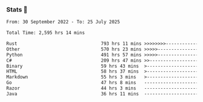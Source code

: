 ### Stats 👋
<!--START_SECTION:waka-->

```txt
From: 30 September 2022 - To: 25 July 2025

Total Time: 2,595 hrs 14 mins

Rust                               793 hrs 11 mins >>>>>>>>-----------------   30.56 %
Other                              570 hrs 23 mins >>>>>--------------------   21.98 %
Python                             491 hrs 57 mins >>>>>--------------------   18.96 %
C#                                 209 hrs 47 mins >>-----------------------   08.08 %
Binary                             59 hrs 43 mins  >------------------------   02.30 %
HTML                               58 hrs 37 mins  >------------------------   02.26 %
Markdown                           55 hrs 3 mins   >------------------------   02.12 %
Go                                 47 hrs 8 mins   -------------------------   01.82 %
Razor                              44 hrs 3 mins   -------------------------   01.70 %
Java                               36 hrs 11 mins  -------------------------   01.39 %
```

<!--END_SECTION:waka-->

<!--
**buhaytza2005/buhaytza2005** is a ✨ _special_ ✨ repository because its `README.md` (this file) appears on your GitHub profile.

Here are some ideas to get you started:

- 🔭 I’m currently working on ...
- 🌱 I’m currently learning ...
- 👯 I’m looking to collaborate on ...
- 🤔 I’m looking for help with ...
- 💬 Ask me about ...
- 📫 How to reach me: ...
- 😄 Pronouns: ...
- ⚡ Fun fact: ...
-->


